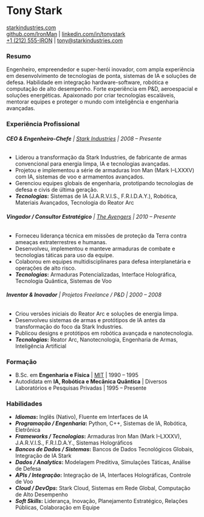 # Tony Stark
[starkindustries.com](https://starkindustries.com)  
[github.com/IronMan](https://github.com/IronMan) |
[linkedin.com/in/tonystark](https://linkedin.com/in/tonystark)  
[+1 (212) 555-IRON](tel:+12125554766) |
[tony@starkindustries.com](mailto:tony@starkindustries.com)

### **Resumo**
Engenheiro, empreendedor e super-herói inovador, com ampla experiência em desenvolvimento de tecnologias de ponta, sistemas de IA e soluções de defesa. Habilidade em integração hardware-software, robótica e computação de alto desempenho. Forte experiência em P&D, aeroespacial e soluções energéticas. Apaixonado por criar tecnologias escaláveis, mentorar equipes e proteger o mundo com inteligência e engenharia avançadas.

### **Experiência Profissional**

###### **_CEO & Engenheiro-Chefe_** | [Stark Industries](https://starkindustries.com) | 2008 – Presente
- Liderou a transformação da Stark Industries, de fabricante de armas convencional para energia limpa, IA e tecnologias avançadas.
- Projetou e implementou a série de armaduras Iron Man (Mark I–LXXXV) com IA, sistemas de voo e armamentos avançados.
- Gerenciou equipes globais de engenharia, prototipando tecnologias de defesa e civis de última geração.
- **_Tecnologias_:** Sistemas de IA (J.A.R.V.I.S., F.R.I.D.A.Y.), Robótica, Materiais Avançados, Tecnologia do Reator Arc

###### **_Vingador / Consultor Estratégico_** | [The Avengers](https://marvel.fandom.com/wiki/Avengers) | 2010 – Presente
- Forneceu liderança técnica em missões de proteção da Terra contra ameaças extraterrestres e humanas.
- Desenvolveu, implementou e manteve armaduras de combate e tecnologias táticas para uso da equipe.
- Colaborou em equipes multidisciplinares para defesa interplanetária e operações de alto risco.
- **_Tecnologias_:** Armaduras Potencializadas, Interface Holográfica, Tecnologia Quântica, Sistemas de Voo

###### **_Inventor & Inovador_** | Projetos Freelance / P&D | 2000 – 2008
- Criou versões iniciais do Reator Arc e soluções de energia limpa.
- Desenvolveu sistemas de armas e protótipos de IA antes da transformação do foco da Stark Industries.
- Publicou designs e protótipos em robótica avançada e nanotecnologia.
- **_Tecnologias_:** Reator Arc, Nanotecnologia, Engenharia de Armas, Inteligência Artificial

### **Formação**

- B.Sc. em **Engenharia e Física** | [MIT](https://www.mit.edu) | 1990 – 1995
- Autodidata em **IA, Robótica e Mecânica Quântica** | Diversos Laboratórios e Pesquisas Privadas | 1995 – Presente

### **Habilidades**

- **_Idiomas_:** Inglês (Nativo), Fluente em Interfaces de IA
- **_Programação / Engenharia_:** Python, C++, Sistemas de IA, Robótica, Eletrônica
- **_Frameworks / Tecnologias_:** Armaduras Iron Man (Mark I–LXXXV), J.A.R.V.I.S., F.R.I.D.A.Y., Sistemas Holográficos
- **_Bancos de Dados / Sistemas_:** Bancos de Dados Tecnológicos Globais, Integração de IA Stark
- **_Dados / Analytics_:** Modelagem Preditiva, Simulações Táticas, Análise de Defesa
- **_APIs / Integração_:** Integração de IA, Interfaces Holográficas, Controle de Voo
- **_Cloud / DevOps_:** Stark Cloud, Sistemas em Rede Global, Computação de Alto Desempenho
- **_Soft Skills_:** Liderança, Inovação, Planejamento Estratégico, Relações Públicas, Colaboração em Equipe
